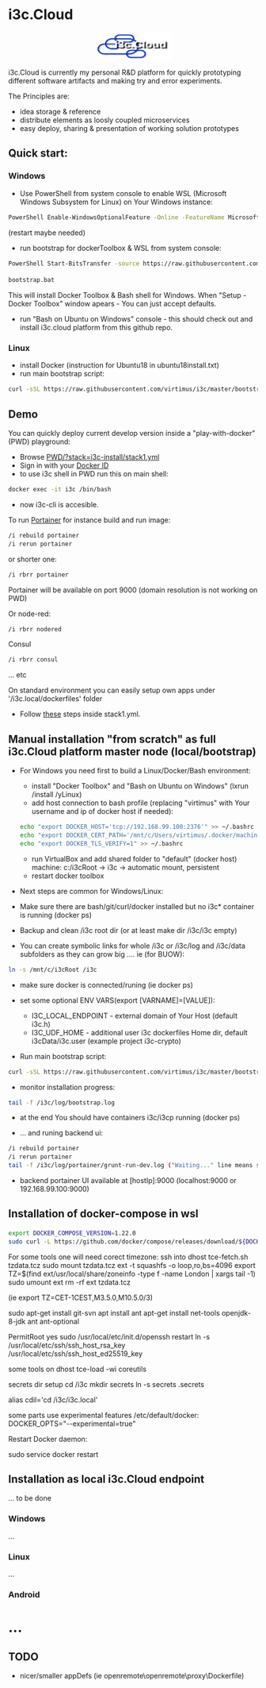 # i3c.Cloud

<p align="center">
  <img title="i3c.Cloud" width="155px" height="55px" src="https://raw.githubusercontent.com/virtimus/i3c/master/assets/images/i3c-logo-black.svg?sanitize=true">
</p>

i3c.Cloud is currently my personal R&D platform for quickly prototyping different software artifacts and making try and error experiments.

The Principles are:

- idea storage & reference
- distribute elements as loosly coupled microservices
- easy deploy, sharing & presentation of working solution prototypes

## Quick start:

### Windows



- Use PowerShell from system console to enable WSL (Microsoft Windows Subsystem for Linux) on Your Windows instance:

```bash
PowerShell Enable-WindowsOptionalFeature -Online -FeatureName Microsoft-Windows-Subsystem-Linux
```
(restart maybe needed)

- run bootstrap for dockerToolbox & WSL from system console: 

```bash
PowerShell Start-BitsTransfer -source https://raw.githubusercontent.com/virtimus/i3c/master/bootstrap.bat -destination bootstrap.bat

bootstrap.bat
```
This will install Docker Toolbox & Bash shell for Windows.
When "Setup - Docker Toolbox" window apears - You can just accept defaults.

- run "Bash on Ubuntu on Windows" console - this should check out and install i3c.cloud platform from this github repo.

### Linux

- install Docker (instruction for Ubuntu18 in ubuntu18install.txt)
- run main bootstrap script:
```bash
curl -sSL https://raw.githubusercontent.com/virtimus/i3c/master/bootstrap.sh | bash
```

## Demo

You can quickly deploy current develop version inside a "play-with-docker" (PWD) playground:

- Browse [PWD/?stack=i3c-install/stack1.yml](http://play-with-docker.com/?stack=https://raw.githubusercontent.com/virtimus/i3c/master/i3c-install/stack1.yml)
- Sign in with your [Docker ID](https://docs.docker.com/docker-id)
- to use i3c shell in PWD run this on main shell:
```bash
docker exec -it i3c /bin/bash
```
- now i3c-cli is accesible.

To run [Portainer](https://github.com/portainer/portainer) for instance build and run image:

```bash
/i rebuild portainer
/i rerun portainer
```

or shorter one:
```bash
/i rbrr portainer
```
Portainer will be available on port 9000 (domain resolution is not working on PWD)

Or node-red:
```bash
/i rbrr nodered
```
Consul
```bash
/i rbrr consul
```

... etc

On standard environment you can easily setup own apps under '/i3c.local/dockerfiles' folder

- Follow [these](https://raw.githubusercontent.com/virtimus/i3c/master/i3c-install/stack1.yml) steps inside stack1.yml.


## Manual installation "from scratch" as full i3c.Cloud platform master node (local/bootstrap)
- For Windows you need first to build a Linux/Docker/Bash environment: 
    - install "Docker Toolbox" and "Bash on Ubuntu on Windows" (lxrun /install /yLinux) 
    - add host connection to bash profile (replacing "virtimus" with Your username and ip of docker host if needed):
    ```bash
    echo "export DOCKER_HOST='tcp://192.168.99.100:2376'" >> ~/.bashrc
    echo "export DOCKER_CERT_PATH='/mnt/c/Users/virtimus/.docker/machine/machines/default'" >> ~/.bashrc
    echo "export DOCKER_TLS_VERIFY=1" >> ~/.bashrc
    ```
    - run VirtualBox and add shared folder to "default" (docker host) machine: 
    c:/i3cRoot -> i3c -> automatic mount, persistent 
    - restart docker toolbox
    
- Next steps are common for Windows/Linux:    
- Make sure there are bash/git/curl/docker installed but no i3c* container is running (docker ps)
- Backup and clean /i3c root dir (or at least make dir /i3c/i3c empty)
- You can create symbolic links for whole /i3c or /i3c/log and /i3c/data subfolders as they can grow big ....
ie (for BUOW):
```bash
ln -s /mnt/c/i3cRoot /i3c
```
- make sure docker is connected/runing (ie docker ps)

- set some optional ENV VARS(export [VARNAME]=[VALUE]):

  - I3C_LOCAL_ENDPOINT - external domain of Your Host (default i3c.h)
  - I3C_UDF_HOME - additional user i3c dockerfiles Home dir, default i3cData/i3c.user (example project i3c-crypto)

- Run main bootstrap script:
```bash
curl -sSL https://raw.githubusercontent.com/virtimus/i3c/master/bootstrap.sh | bash
```
- monitor installation progress:

```bash
tail -f /i3c/log/bootstrap.log
```

- at the end You should have containers i3c/i3cp running (docker ps)

- ... and runing backend ui:
```bash
/i rebuild portainer
/i rerun portainer
tail -f /i3c/log/portainer/grunt-run-dev.log ("Waiting..." line means success)
```

- backend portainer UI available at [hostIp]:9000 (localhost:9000 or 192.168.99.100:9000)

## Installation of docker-compose in wsl

```bash
export DOCKER_COMPOSE_VERSION=1.22.0
sudo curl -L https://github.com/docker/compose/releases/download/${DOCKER_COMPOSE_VERSION}/docker-compose-`uname -s`-`uname -m` -o /usr/local/bin/docker-compose && sudo chmod +x /usr/local/bin/docker-compose
```

For some tools one will need corect timezone:
ssh into dhost
tce-fetch.sh tzdata.tcz
sudo mount tzdata.tcz ext -t squashfs -o loop,ro,bs=4096
export TZ=$(find ext/usr/local/share/zoneinfo -type f -name London | xargs tail -1)
sudo umount ext
rm -rf ext tzdata.tcz

(ie export TZ=CET-1CEST,M3.5.0,M10.5.0/3)

sudo apt-get install git-svn
apt install ant
apt-get install net-tools openjdk-8-jdk ant ant-optional

PermitRoot yes
sudo /usr/local/etc/init.d/openssh restart
ln -s /usr/local/etc/ssh/ssh_host_rsa_key /usr/local/etc/ssh/ssh_host_ed25519_key


some tools on dhost
tce-load -wi coreutils


secrets dir setup
cd /i3c
mkdir secrets
ln -s secrets .secrets 

alias cdil='cd /i3c/i3c.local'

some parts use experimental features
/etc/default/docker:
DOCKER_OPTS="--experimental=true"

Restart Docker daemon:

sudo service docker restart

## Installation as local i3c.Cloud endpoint
... to be done
### Windows
...
### Linux
...
### Android
...
============================

## TODO

- nicer/smaller appDefs (ie openremote\openremote\proxy\Dockerfile)
